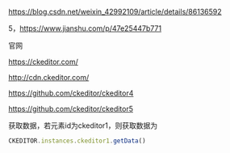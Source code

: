 https://blog.csdn.net/weixin_42992109/article/details/86136592

5，https://www.jianshu.com/p/47e25447b771



官网

https://ckeditor.com/

http://cdn.ckeditor.com/

https://github.com/ckeditor/ckeditor4

https://github.com/ckeditor/ckeditor5



获取数据，若元素id为ckeditor1，则获取数据为

```javascript
CKEDITOR.instances.ckeditor1.getData()
```




